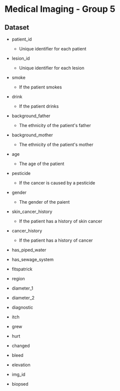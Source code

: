 # Medical Imaging - Group 5

## Dataset

-   patient_id
    -   Unique identifier for each patient
-   lesion_id
    -   Unique identifier for each lesion
-   smoke
    -   If the patient smokes
-   drink
    -   If the patient drinks
-   background_father
    -   The ethnicity of the patient's father
-   background_mother
    -   The ethnicity of the patient's mother
-   age
    -   The age of the patient
-   pesticide
    -   If the cancer is caused by a pesticide
-   gender
    -   The gender of the paient
-   skin_cancer_history
    -   If the patient has a history of skin cancer
-   cancer_history
    -   If the patient has a history of cancer
-   has_piped_water

-   has_sewage_system
-   fitspatrick
-   region
-   diameter_1
-   diameter_2
-   diagnostic
-   itch
-   grew
-   hurt
-   changed
-   bleed
-   elevation
-   img_id
-   biopsed
